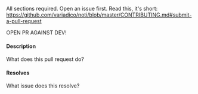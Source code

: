 All sections required.
Open an issue first.
Read this, it's short:
https://github.com/variadico/noti/blob/master/CONTRIBUTING.md#submit-a-pull-request

OPEN PR AGAINST DEV!

#### Description
What does this pull request do?

#### Resolves
What issue does this resolve?
